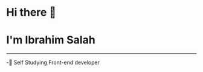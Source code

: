 # Hi there 👋

# I'm Ibrahim Salah
_________________________________________________________________________________________________________________________________________________________________________

-🔭 Self Studying Front-end developer
                                          
